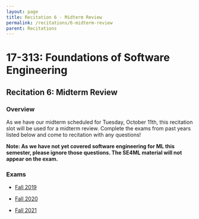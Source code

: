 ```yaml
---
layout: page
title: Recitation 6 - Midterm Review
permalink: /recitations/6-midterm-review
parent: Recitations
---
```


# 17-313: Foundations of Software Engineering

## Recitation 6: Midterm Review

### Overview

As we have our midterm scheduled for Tuesday, October 11th, this recitation slot will be used for a midterm review. Complete the exams from past years listed below and come to recitation with any questions!

**Note: As we have not yet covered software engineering for ML this semester, please ignore those questions. The SE4ML material will not appear on the exam.**

### Exams

* [Fall 2019](/assets/pdfs/midterm-2019.pdf)

* [Fall 2020](/assets/pdfs/midterm-2020.pdf)

* [Fall 2021](/assets/pdfs/midterm-2021.pdf)





